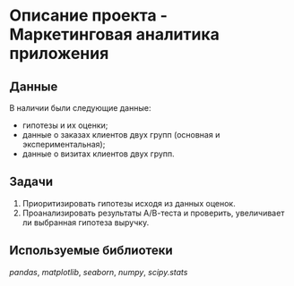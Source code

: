 # Описание проекта - Маркетинговая аналитика приложения

## Данные

В наличии были следующие данные:
- гипотезы и их оценки;
- данные о заказах клиентов двух групп (основная и экспериментальная);
- данные о визитах клиентов двух групп.

## Задачи

1) Приоритизировать гипотезы исходя из данных оценок.
2) Проанализировать результаты А/В-теста и проверить, увеличивает ли выбранная гипотеза выручку.

## Используемые библиотеки
*pandas*, *matplotlib*, *seaborn*, *numpy*, *scipy.stats*